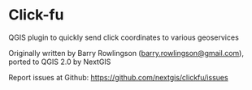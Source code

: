 Click-fu
=======

QGIS plugin to quickly send click coordinates to various geoservices

Originally written by Barry Rowlingson (barry.rowlingson@gmail.com), ported to QGIS 2.0 by NextGIS

Report issues at Github: https://github.com/nextgis/clickfu/issues
